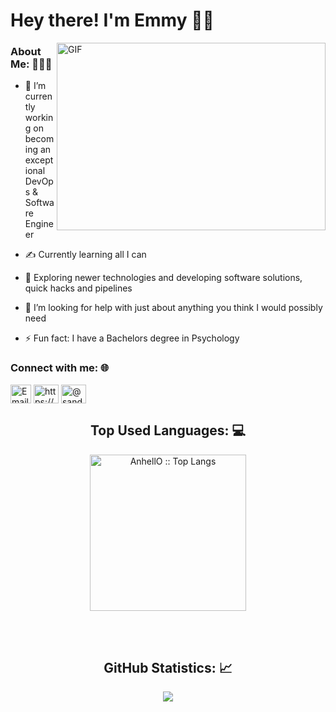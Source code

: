 <h1> Hey there! I'm Emmy 👋🏾</h1>
<img align="right" alt="GIF" src="https://github.com/abhisheknaiidu/abhisheknaiidu/blob/master/code.gif?raw=true" height="300" width="430"/>
<!-- <p align="left"> <img   src="https://komarev.com/ghpvc/?username=sandesh300" alt="adi10hero" /> </p>
 -->
 
<h3> About Me: 👨🏻‍💻</h3>

- 💼  I’m currently working on becoming an exceptional DevOps & Software Engineer

- ✍️  Currently learning all I can

- 🎯  Exploring newer technologies and developing software solutions, quick hacks and pipelines

- 🤔 I’m looking for help with just about anything you think I would possibly need

- ⚡ Fun fact: I have a Bachelors degree in Psychology


<h3 align="left">Connect with me: 🌐</h3>
<p align="left">

<a href="mailto:emmanuelogiri@gmail.com" target="blank">
<img align="center" src="https://upload.wikimedia.org/wikipedia/commons/thumb/7/7e/Gmail_icon_%282020%29.svg/1200px-Gmail_icon_%282020%29.svg.png" alt="Email" height="30" width="33" /></a>
 
<a href="https://www.linkedin.com/in/emmanuelogiri/" target="blank">
<img align="center" src="https://raw.githubusercontent.com/rahuldkjain/github-profile-readme-generator/master/src/images/icons/Social/linked-in-alt.svg" alt="https://www.linkedin.com/in/sandesh-bhujbal-b3a16a222/" height="30" width="40" /></a>


<a href="https://medium.com/@emmyogiri" target="blank">
<img align="center" src="https://raw.githubusercontent.com/rahuldkjain/github-profile-readme-generator/master/src/images/icons/Social/medium.svg" alt="@sandesh__30_" height="30" width="40" /></a>


</p>


<h2 align="center">Top Used Languages: 💻</h2>
<p align="center">
 <img src="https://github-readme-stats.vercel.app/api/top-langs/?username=Emmyogiri&langs_count=10&theme=tokyonight&layout=compact" alt="AnhellO :: Top Langs" height="250" /></p>
<br><br>


<h2 align="center"> GitHub Statistics: 📈 </h2>
<div align="center"> 
  <a href=""><img align="center" src="https://github-readme-stats-sigma-five.vercel.app/api?username=Emmyogiri&show_icons=true&include_all_commits=true&count_private=true&theme=midnight-purple&line_height=40" /></a></div>
